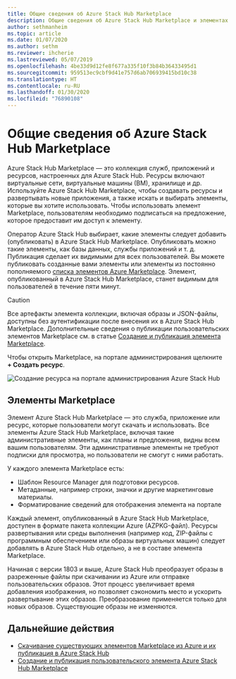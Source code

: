 ```yaml
---
title: Общие сведения об Azure Stack Hub Marketplace
description: Общие сведения об Azure Stack Hub Marketplace и элементах Marketplace.
author: sethmanheim
ms.topic: article
ms.date: 01/07/2020
ms.author: sethm
ms.reviewer: ihcherie
ms.lastreviewed: 05/07/2019
ms.openlocfilehash: 4be33d9d12fe8f677a335f10f3b84b36433495d1
ms.sourcegitcommit: 959513ec9cbf9d41e757d6ab706939415bd10c38
ms.translationtype: HT
ms.contentlocale: ru-RU
ms.lasthandoff: 01/30/2020
ms.locfileid: "76890108"
---
```

# <a name="azure-stack-hub-marketplace-overview"></a>Общие сведения об Azure Stack Hub Marketplace

Azure Stack Hub Marketplace — это коллекция служб, приложений и ресурсов, настроенных для Azure Stack Hub. Ресурсы включают виртуальные сети, виртуальные машины (ВМ), хранилище и др. Используйте Azure Stack Hub Marketplace, чтобы создавать ресурсы и развертывать новые приложения, а также искать и выбирать элементы, которые вы хотите использовать. Чтобы использовать элемент Marketplace, пользователям необходимо подписаться на предложение, которое предоставит им доступ к элементу.

Оператор Azure Stack Hub выбирает, какие элементы следует добавить (опубликовать) в Azure Stack Hub Marketplace. Опубликовать можно такие элементы, как базы данных, службы приложений и т. д. Публикация сделает их видимыми для всех пользователей. Вы можете публиковать созданные вами элементы или элементы из постоянно пополняемого [списка элементов Azure Marketplace](azure-stack-marketplace-azure-items.md). Элемент, опубликованный в Azure Stack Hub Marketplace, станет видимым для пользователей в течение пяти минут.

> [!CAUTION]  
> Все артефакты элемента коллекции, включая образы и JSON-файлы, доступны без аутентификации после внесения их в Azure Stack Hub Marketplace. Дополнительные сведения о публикации пользовательских элементов Marketplace см. в статье [Создание и публикация элемента Marketplace](azure-stack-create-and-publish-marketplace-item.md).

Чтобы открыть Marketplace, на портале администрирования щелкните **+ Создать ресурс**.

![Создание ресурса на портале администрирования Azure Stack Hub](media/azure-stack-marketplace/marketplace1.png)

## <a name="marketplace-items"></a>Элементы Marketplace

Элемент Azure Stack Hub Marketplace — это служба, приложение или ресурс, которые пользователи могут скачать и использовать. Все элементы Azure Stack Hub Marketplace, включая такие административные элементы, как планы и предложения, видны всем вашим пользователям. Эти административные элементы не требуют подписки для просмотра, но пользователи не смогут с ними работать.

У каждого элемента Marketplace есть:

* Шаблон Resource Manager для подготовки ресурсов.
* Метаданные, например строки, значки и другие маркетинговые материалы.
* Форматирование сведений для отображения элемента на портале

Каждый элемент, опубликованный в Azure Stack Hub Marketplace, доступен в формате пакета коллекции Azure (AZPKG-файл). Ресурсы развертывания или среды выполнения (например код, ZIP-файлы с программным обеспечением или образы виртуальных машин) следует добавлять в Azure Stack Hub отдельно, а не в составе элемента Marketplace.

Начиная с версии 1803 и выше, Azure Stack Hub преобразует образы в разреженные файлы при скачивании из Azure или отправке пользовательских образов. Этот процесс увеличивает время добавления изображения, но позволяет сэкономить место и ускорить развертывание этих образов. Преобразование применяется только для новых образов. Существующие образы не изменяются.

## <a name="next-steps"></a>Дальнейшие действия

* [Скачивание существующих элементов Marketplace из Azure и их публикация в Azure Stack Hub](azure-stack-download-azure-marketplace-item.md)  
* [Создание и публикация пользовательского элемента Azure Stack Hub Marketplace](azure-stack-create-and-publish-marketplace-item.md)
